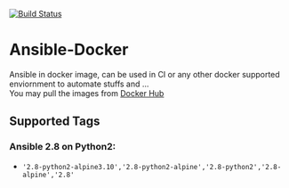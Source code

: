 [![Build Status](https://cloud.drone.io/api/badges/ph4r5h4d/ansible-docker/status.svg)](https://cloud.drone.io/ph4r5h4d/ansible-docker)
# Ansible-Docker
Ansible in docker image, can be used in CI or any other docker supported enviornment to automate stuffs  and ...  
You may pull the images from [Docker Hub](https://hub.docker.com/r/versioncontrol/docker-ansible)  

## Supported Tags
### Ansible 2.8 on Python2:
- `'2.8-python2-alpine3.10','2.8-python2-alpine','2.8-python2','2.8-alpine','2.8'`
